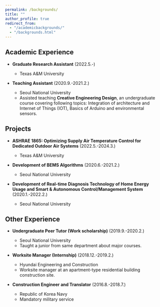 ```yaml
---
permalink: /backgrounds/
title: ""
author_profile: true
redirect_from: 
  - "/academicbackgrounds/"
  - "/backgrounds.html"
---
```


Academic Experience
-----
* **Graduate Research Assistant** (2022.5.-)
  * Texas A&M University

* **Teaching Assistant** (2020.9.-2021.2.)
  * Seoul National University
  * Assisted teaching **Creative Engineering Design**, an undergraduate course covering following topics: Integration of architecture and Internet of Things (IOT), Basics of Arduino and environmental sensors.

Projects
-----
* **ASHRAE 1865: Optimizing Supply Air Temperature Control for Dedicated Outdoor Air Systems**	(2022.5.-2024.3.)
  * Texas A&M University

* **Development of BEMS Algorithms**	(2020.6.-2021.2.)
  * Seoul National University

* **Development of Real-time Diagnosis Technology of Home Energy Usage and Smart & Autonomous Control/Management System** 	(2020.1.-2022.2.)
  * Seoul National University

Other Experience
-----

* **Undergraduate Peer Tutor (Work scholarship)** (2019.9.-2020.2.)
  * Seoul National University
  * Taught a junior from same department about major courses.
  
* **Worksite Manager (Internship)** (2018.12.-2019.2.)
  * Hyundai Engineering and Construction
  * Worksite manager at an apartment-type residential building construction site.
  
* **Construction Engineer and Translator** (2016.8.-2018.7.)
  * Republic of Korea Navy
  * Mandatory military service
  
